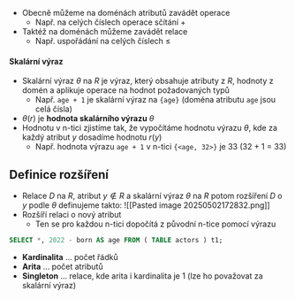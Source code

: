 - Obecně můžeme na doménách atributů zavádět operace
	- Např. na celých číslech operace sčítání $+$
- Taktéž na doménách můžeme zavádět relace
	- Např. uspořádání na celých číslech $≤$
#### Skalární výraz
- Skalární výraz $\theta$ na $R$ je výraz, který obsahuje atributy z $R$, hodnoty z domén a aplikuje operace na hodnot požadovaných typů
	- Např. `age + 1` je skalární výraz na `{age}` (doména atributu `age` jsou celá čísla)
- $\theta(r)$ je **hodnota skalárního výrazu** $\theta$
- Hodnotu v n-tici zjistíme tak, že vypočítáme hodnotu výrazu $\theta$, kde za každý atribut $y$ dosadíme hodnotu $r(y)$ 
	- Např. hodnota výrazu `age + 1` v n-tici `{<age, 32>}` je 33 (32 + 1 = 33)
##  Definice rozšíření
- Relace $D$ na $R$, atribut $y \notin R$ a skalární výraz $\theta$ na $R$ potom rozšíření $D$ o $y$ podle $\theta$ definujeme takto:
 ![[Pasted image 20250502172832.png]]
- Rozšíří relaci o nový atribut
	- Ten se pro každou n-tici dopočítá z původní n-tice pomocí výrazu
```sql
SELECT *, 2022 - born AS age FROM ( TABLE actors ) t1;
```
- **Kardinalita** ... počet řádků
- **Arita** ... počet atributů
- **Singleton** ... relace, kde arita i kardinalita je 1 (lze ho považovat za skalární výraz)